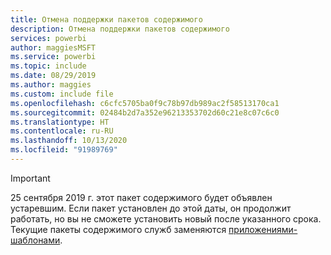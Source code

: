 ```yaml
---
title: Отмена поддержки пакетов содержимого
description: Отмена поддержки пакетов содержимого
services: powerbi
author: maggiesMSFT
ms.service: powerbi
ms.topic: include
ms.date: 08/29/2019
ms.author: maggies
ms.custom: include file
ms.openlocfilehash: c6cfc5705ba0f9c78b97db989ac2f58513170ca1
ms.sourcegitcommit: 02484b2d7a352e96213353702d60c21e8c07c6c0
ms.translationtype: HT
ms.contentlocale: ru-RU
ms.lasthandoff: 10/13/2020
ms.locfileid: "91989769"
---
```

>[!IMPORTANT]
>25 сентября 2019 г. этот пакет содержимого будет объявлен устаревшим. Если пакет установлен до этой даты, он продолжит работать, но вы не сможете установить новый после указанного срока. Текущие пакеты содержимого служб заменяются [приложениями-шаблонами](../connect-data/service-template-apps-overview.md).